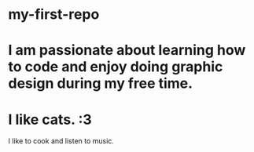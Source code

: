 # my-first-repo 
# I am passionate about learning how to code and enjoy doing graphic design during my free time.
# I like cats. :3

I like to cook and listen to music. 